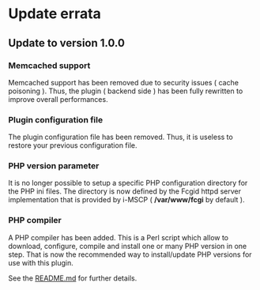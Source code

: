 # Update errata

## Update to version 1.0.0

### Memcached support

Memcached support has been removed due to security issues ( cache poisoning ). Thus, the plugin ( backend side ) has
been fully rewritten to improve overall performances.

### Plugin configuration file

The plugin configuration file has been removed. Thus, it is useless to restore your previous configuration file.

### PHP version parameter

It is no longer possible to setup a specific PHP configuration directory for the PHP ini files. The directory is now
defined by the Fcgid httpd server implementation that is provided by i-MSCP ( **/var/www/fcgi** by default ).

### PHP compiler

A PHP compiler has been added. This is a Perl script which allow to download, configure, compile and install one or many
PHP version in one step. That is now the recommended way to install/update PHP versions for use with this plugin.

See the [README.md](README.md) for further details.
